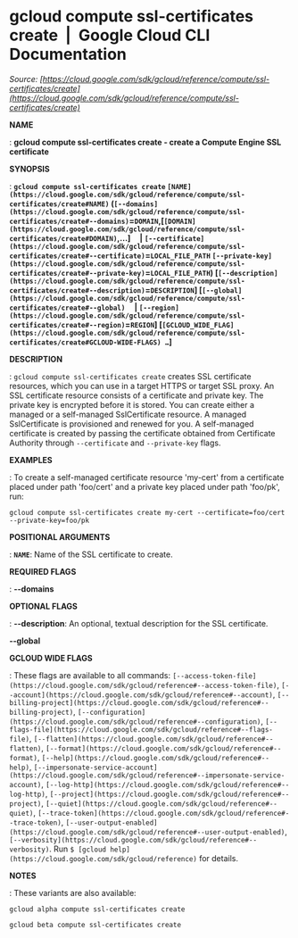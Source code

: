 # gcloud compute ssl-certificates create  |  Google Cloud CLI Documentation

*Source: [https://cloud.google.com/sdk/gcloud/reference/compute/ssl-certificates/create](https://cloud.google.com/sdk/gcloud/reference/compute/ssl-certificates/create)*

**NAME**

: **gcloud compute ssl-certificates create - create a Compute Engine SSL certificate**

**SYNOPSIS**

: **`gcloud compute ssl-certificates create` `[NAME](https://cloud.google.com/sdk/gcloud/reference/compute/ssl-certificates/create#NAME)` (`[--domains](https://cloud.google.com/sdk/gcloud/reference/compute/ssl-certificates/create#--domains)`=`DOMAIN`,[`[DOMAIN](https://cloud.google.com/sdk/gcloud/reference/compute/ssl-certificates/create#DOMAIN)`,…]     | `[--certificate](https://cloud.google.com/sdk/gcloud/reference/compute/ssl-certificates/create#--certificate)`=`LOCAL_FILE_PATH` `[--private-key](https://cloud.google.com/sdk/gcloud/reference/compute/ssl-certificates/create#--private-key)`=`LOCAL_FILE_PATH`) [`[--description](https://cloud.google.com/sdk/gcloud/reference/compute/ssl-certificates/create#--description)`=`DESCRIPTION`] [`[--global](https://cloud.google.com/sdk/gcloud/reference/compute/ssl-certificates/create#--global)`     | `[--region](https://cloud.google.com/sdk/gcloud/reference/compute/ssl-certificates/create#--region)`=`REGION`] [`[GCLOUD_WIDE_FLAG](https://cloud.google.com/sdk/gcloud/reference/compute/ssl-certificates/create#GCLOUD-WIDE-FLAGS) …`]**

**DESCRIPTION**

: `gcloud compute ssl-certificates create` creates SSL certificate
resources, which you can use in a target HTTPS or target SSL proxy. An SSL
certificate resource consists of a certificate and private key. The private key
is encrypted before it is stored.
You can create either a managed or a self-managed SslCertificate resource. A
managed SslCertificate is provisioned and renewed for you. A self-managed
certificate is created by passing the certificate obtained from Certificate
Authority through `--certificate` and `--private-key`
flags.

**EXAMPLES**

: To create a self-managed certificate resource 'my-cert' from a certificate
placed under path 'foo/cert' and a private key placed under path 'foo/pk', run:

```
gcloud compute ssl-certificates create my-cert --certificate=foo/cert --private-key=foo/pk
```

**POSITIONAL ARGUMENTS**

: **`NAME`**:
Name of the SSL certificate to create.

**REQUIRED FLAGS**

: **--domains**

**OPTIONAL FLAGS**

: **--description**:
An optional, textual description for the SSL certificate.

**--global**

**GCLOUD WIDE FLAGS**

: These flags are available to all commands: `[--access-token-file](https://cloud.google.com/sdk/gcloud/reference#--access-token-file)`,
`[--account](https://cloud.google.com/sdk/gcloud/reference#--account)`, `[--billing-project](https://cloud.google.com/sdk/gcloud/reference#--billing-project)`,
`[--configuration](https://cloud.google.com/sdk/gcloud/reference#--configuration)`,
`[--flags-file](https://cloud.google.com/sdk/gcloud/reference#--flags-file)`,
`[--flatten](https://cloud.google.com/sdk/gcloud/reference#--flatten)`, `[--format](https://cloud.google.com/sdk/gcloud/reference#--format)`, `[--help](https://cloud.google.com/sdk/gcloud/reference#--help)`, `[--impersonate-service-account](https://cloud.google.com/sdk/gcloud/reference#--impersonate-service-account)`,
`[--log-http](https://cloud.google.com/sdk/gcloud/reference#--log-http)`,
`[--project](https://cloud.google.com/sdk/gcloud/reference#--project)`, `[--quiet](https://cloud.google.com/sdk/gcloud/reference#--quiet)`, `[--trace-token](https://cloud.google.com/sdk/gcloud/reference#--trace-token)`, `[--user-output-enabled](https://cloud.google.com/sdk/gcloud/reference#--user-output-enabled)`,
`[--verbosity](https://cloud.google.com/sdk/gcloud/reference#--verbosity)`.
Run `$ [gcloud help](https://cloud.google.com/sdk/gcloud/reference)` for details.

**NOTES**

: These variants are also available:

```
gcloud alpha compute ssl-certificates create
```

```
gcloud beta compute ssl-certificates create
```
